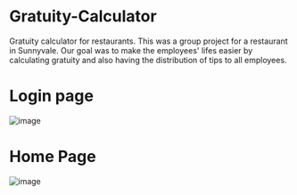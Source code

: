 # Gratuity-Calculator
Gratuity calculator for restaurants. This was a group project for a restaurant in Sunnyvale. Our goal was to make the employees' 
lifes easier by calculating gratuity and also having the distribution of tips to all employees. 

# Login page
![image](https://user-images.githubusercontent.com/54566871/102701829-20ac3a00-4210-11eb-8f5e-6d58c67200c3.png)


# Home Page
![image](https://user-images.githubusercontent.com/54566871/102701853-67019900-4210-11eb-9393-712ca5e61cb1.png)



